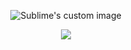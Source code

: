 <p align="center">
  <img src="https://i.imgur.com/1GJrMAA.png" alt="Sublime's custom image"/>
</p>

<p align="center">
  <a href="https://github.com/anuraghazra/github-readme-stats">
    <img align="center" src="https://github-readme-stats.vercel.app/api/top-langs/?username=hyperpastel&layout=compact&theme=transparen">
  </a>
</p>
